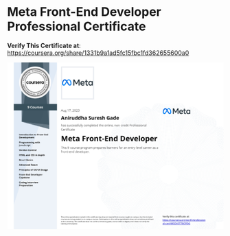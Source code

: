 # Meta Front-End Developer Professional Certificate

**Verify This Certificate at**: https://coursera.org/share/1331b9a1ad5fc15fbc1fd362655600a0

![Alt Text](https://raw.githubusercontent.com/aniruddha-gade/My__Certifications/main/Meta%20Front-End%20Developer%20Professional%20Certificate/Certifications/Meta%20Front-End%20Developer%20Professional%20Certificate.jpg)

